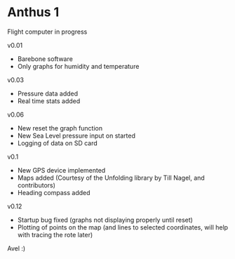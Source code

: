 # Anthus 1
 Flight computer in progress

 v0.01 
 - Barebone software
 - Only graphs for humidity and temperature

 v0.03
 - Pressure data added
 - Real time stats added

 v0.06 
 - New reset the graph function
 - New Sea Level pressure input on started
 - Logging of data on SD card 

 v0.1
 - New GPS device implemented
 - Maps added (Courtesy of the Unfolding library by  Till Nagel, and contributors)
 - Heading compass added

 v0.12
 - Startup bug fixed (graphs not displaying properly until reset)
 - Plotting of points on the map (and lines to selected coordinates, will help with tracing the rote later)


 Avel :)